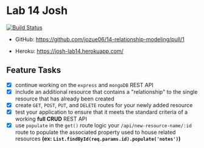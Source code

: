# Lab 14 Josh
[![Build Status](https://travis-ci.com/jozue06/14-relationship-modeling.svg?branch=josh)](https://travis-ci.com/jozue06/14-relationship-modeling)

* GitHub: https://github.com/jozue06/14-relationship-modeling/pull/1

* Heroku: https://josh-lab14.herokuapp.com/


## Feature Tasks
 - [x]  continue working on the `express` and `mongoDB` REST API 
 - [x]  include an additional resource that contains a "relationship" to the single resource that has already been created
 - [x] create `GET`, `POST`, `PUT`, and `DELETE` routes for your newly added resource
 - [x]   test your application to ensure that it meets the standard criteria of a working **full CRUD** REST API
 - [x]   use `populate` in the `get()` route logic your  `/api/new-resource-name/:id` route to populate the associated property used to house related resources **(ex: `List.findById(req.params.id).populate('notes')`)**
